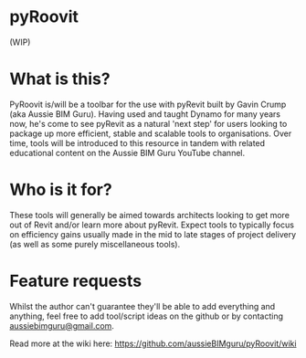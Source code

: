 # pyRoovit
(WIP)

# What is this?
PyRoovit is/will be a toolbar for the use with pyRevit built by Gavin Crump (aka Aussie BIM Guru). Having used and taught Dynamo for many years now, he's come to see pyRevit as a natural 'next step' for users looking to package up more efficient, stable and scalable tools to organisations. Over time, tools will be introduced to this resource in tandem with related educational content on the Aussie BIM Guru YouTube channel.

# Who is it for?
These tools will generally be aimed towards architects looking to get more out of Revit and/or learn more about pyRevit. Expect tools to typically focus on efficiency gains usually made in the mid to late stages of project delivery (as well as some purely miscellaneous tools).

# Feature requests
Whilst the author can't guarantee they'll be able to add everything and anything, feel free to add tool/script ideas on the github or by contacting aussiebimguru@gmail.com.

Read more at the wiki here: https://github.com/aussieBIMguru/pyRoovit/wiki

